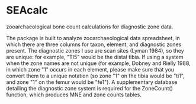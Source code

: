 # SEAcalc
zooarchaeological bone count calculations for diagnostic zone data.

The package is built to analyze zooarchaeological data spreadsheet, in which there are three columns for taxon, element, and diagnostic zones present. The diagnostic zones I use are scan sites (Lyman 1984), so they are unique: for example, "TI5" would be the distal tibia. If using a system when the zone names are not unique (for example, Dobney and Rielly 1988, in which zone "1" occurs in each element, please make sure that you convert them to a unique notation (so zone "1" on the tibia would be "ti1", and zone "1" on the femur would be "fe1"). A supplementary database detailing the diagnostic zone system is required for the ZoneCount() function, which produces MNE and zone counts tables. 

